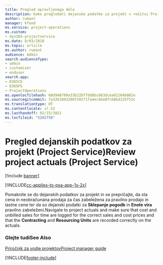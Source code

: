 ```yaml
---
title: Pregled opravljenega dela
description: Kako pregledati dejanske podatke za projekt v rešitvi Project Service
author: rumant
manager: kfend
ms.service: project-operations
ms.custom:
- dyn365-projectservice
ms.date: 8/03/2018
ms.topic: article
ms.author: rumant
audience: Admin
search.audienceType:
- admin
- customizer
- enduser
search.app:
- D365CE
- D365PS
- ProjectOperations
ms.openlocfilehash: 68d940790a33b22bf7dd8bc663dcea61264b082e
ms.sourcegitcommit: fa32b1893286f20271fa4ec4be8fc68bd135f53c
ms.translationtype: HT
ms.contentlocale: sl-SI
ms.lasthandoff: 02/15/2021
ms.locfileid: "5282758"
---
```

# <a name="review-project-actuals-project-service"></a><span data-ttu-id="c1bf4-103">Pregled dejanskih podatkov za projekt (Project Service)</span><span class="sxs-lookup"><span data-stu-id="c1bf4-103">Review project actuals (Project Service)</span></span>

[!include [banner](../includes/psa-now-project-operations.md)]

[!INCLUDE[cc-applies-to-psa-app-1x-2x](../includes/cc-applies-to-psa-app-1x-2x.md)]

<span data-ttu-id="c1bf4-104">Pomaknite se do dejanskih podatkov za projekt in se prepričajte, da sta cena in neobračunana prodaja za čas zabeležena za pravilno prodajo in lastne cene ter da so dejanski podatki za **Sklepanje pogodb** in **Enote vira** pravilno zabeleženi.</span><span class="sxs-lookup"><span data-stu-id="c1bf4-104">Navigate to project actuals and make sure that cost and unbilled sales for time are logged for the correct sales and cost prices and that the **Contracting** and **Resourcing Units** are recorded correctly on the actuals.</span></span>  
  
### <a name="see-also"></a><span data-ttu-id="c1bf4-105">Glejte tudi</span><span class="sxs-lookup"><span data-stu-id="c1bf4-105">See Also</span></span>  
 [<span data-ttu-id="c1bf4-106">Priročnik za vodje projektov</span><span class="sxs-lookup"><span data-stu-id="c1bf4-106">Project manager guide</span></span>](../psa/project-manager-guide.md)


[!INCLUDE[footer-include](../includes/footer-banner.md)]